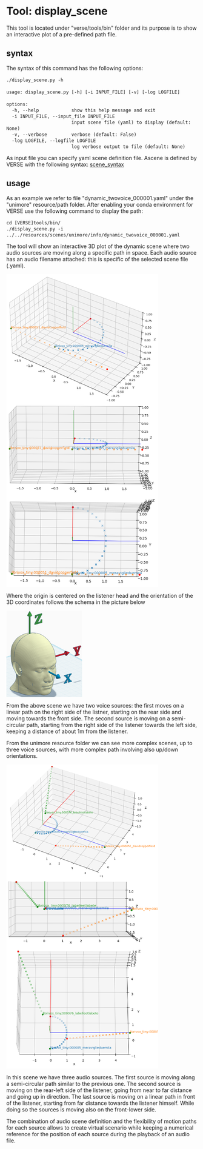 # Tool: display_scene

This tool is located under "verse/tools/bin" folder and its purpose is to show an interactive plot of a pre-defined path file.

## syntax
The syntax of this command has the following options:

```
./display_scene.py -h

usage: display_scene.py [-h] [-i INPUT_FILE] [-v] [-log LOGFILE]

options:
  -h, --help            show this help message and exit
  -i INPUT_FILE, --input_file INPUT_FILE
                        input scene file (yaml) to display (default: None)
  -v, --verbose         verbose (default: False)
  -log LOGFILE, --logfile LOGFILE
                        log verbose output to file (default: None)
```
As input file you can specify yaml scene definition file.
Ascene is defined by VERSE with the following syntax: [scene_syntax](docs/scene_syntax_howto.md)

## usage
As an example we refer to file "dynamic_twovoice_000001.yaml" under the "unimore" resource/path folder.
After enabling your conda environment for VERSE use the following command to display the path:

```
cd [VERSE]tools/bin/
./display_scene.py -i ../../resources/scenes/unimore/info/dynamic_twovoice_000001.yaml
```

The tool will show an interactive 3D plot of the dynamic scene where two audio sources are moving along a specific path in space. Each audio source has an audio filename attached: this is specific of the selected scene file (.yaml).

<img src="/docs/pics/dyn_path_001_45.png" align="left" width="400px" />
<img src="/docs/pics/dyn_path_001_side.png" align="left" width="400px" />
<img src="/docs/pics/dyn_path_001_top.png" align="left" width="400px" />
<br clear="left"/>

Where the origin is centered on the listener head and the orientation of the 3D coordinates follows the schema in the picture below

<img src="/docs/pics/OpenAural.png" align="left" width="200px"/>
<br clear="left"/>

From the above scene we have two voice sources: the first moves on a linear path on the right side of the listner, starting on the rear side and moving towards the front side. The second source is moving on a semi-circular path, starting from the right side of the listener towards the left side, keeping a distance of about 1m from the listener.

From the unimore resource folder we can see more complex scenes, up to three voice sources, with more complex path involving also up/down orientations.

<img src="/docs/pics/dyn_path_002_45.png" align="left" width="400px" />
<img src="/docs/pics/dyn_path_002_side.png" align="left" width="400px" />
<img src="/docs/pics/dyn_path_002_top.png" align="left" width="400px" />
<br clear="left"/>

In this scene we have three audio sources. The first source is moving along a semi-circular path similar to the previous one. The second source is moving on the rear-left side of the listener, going from near to far distance and going up in direction. The last source is moving on a linear path in front of the listener, starting from far distance towards the listener himself. While doing so the sources is moving also on the front-lower side.

The combination of audio scene definition and the flexibility of motion paths for each source allows to create virtual scenario while keeping a numerical reference for the position of each source during the playback of an audio file.
